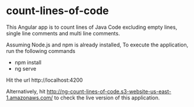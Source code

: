 # count-lines-of-code

This Angular app is to count lines of Java Code excluding empty lines, single line comments and multi line comments.

Assuming Node.js and npm is already installed,
To execute the application, run the following commands
- npm install
- ng serve

Hit the url http://localhost:4200

Alternatively, hit http://ng-count-lines-of-code.s3-website-us-east-1.amazonaws.com/ to check the live version of this application.
